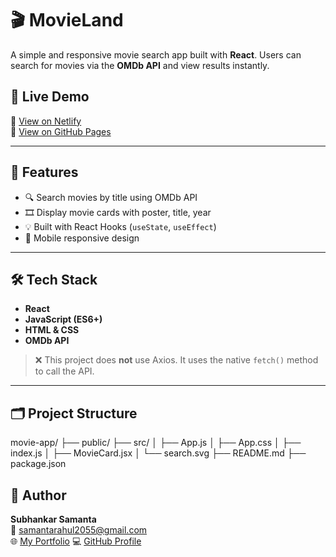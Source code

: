 # 🎬 MovieLand

A simple and responsive movie search app built with **React**. Users can search for movies via the **OMDb API** and view results instantly.


## 🚀 Live Demo
🔗 [View on Netlify](https://subtle-douhua-3d18e9.netlify.app/)  
🔗 [View on GitHub Pages](https://github.com/Subhankar-ok/movie-app.git)

---

## 🌟 Features
- 🔍 Search movies by title using OMDb API
- 🎞️ Display movie cards with poster, title, year
- 💡 Built with React Hooks (`useState`, `useEffect`)
- 📱 Mobile responsive design

---

## 🛠️ Tech Stack
- **React**
- **JavaScript (ES6+)**
- **HTML & CSS**
- **OMDb API**

> ❌ This project does **not** use Axios. It uses the native `fetch()` method to call the API.

---

## 🗂 Project Structure

movie-app/
├── public/
├── src/
│ ├── App.js
│ ├── App.css
│ ├── index.js
│ ├── MovieCard.jsx
│ └── search.svg
├── README.md
├── package.json

## 🙌 Author
**Subhankar Samanta**  
📧 [samantarahul2055@gmail.com](mailto:samantarahul2055@gmail.com)  
🌐 [My Portfolio](https://subhankar-portfolio.netlify.app/)
💻 [GitHub Profile](https://github.com/Subhankar-ok)
